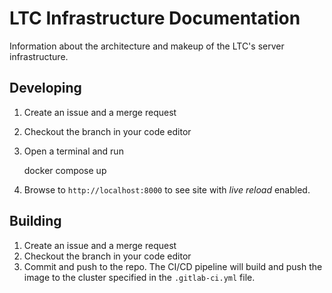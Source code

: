# LTC Infrastructure Documentation

Information about the architecture and makeup of the LTC's server infrastructure.

## Developing

1. Create an issue and a merge request
1. Checkout the branch in your code editor
1. Open a terminal and run

    docker compose up

1. Browse to `http://localhost:8000` to see site with *live reload* enabled.

## Building

1. Create an issue and a merge request
1. Checkout the branch in your code editor
1. Commit and push to the repo. The CI/CD pipeline will build and push the image to the cluster specified in the `.gitlab-ci.yml` file.
